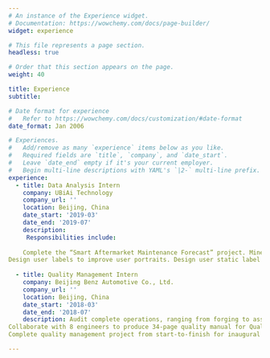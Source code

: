 ```yaml
---
# An instance of the Experience widget.
# Documentation: https://wowchemy.com/docs/page-builder/
widget: experience

# This file represents a page section.
headless: true

# Order that this section appears on the page.
weight: 40

title: Experience
subtitle:

# Date format for experience
#   Refer to https://wowchemy.com/docs/customization/#date-format
date_format: Jan 2006

# Experiences.
#   Add/remove as many `experience` items below as you like.
#   Required fields are `title`, `company`, and `date_start`.
#   Leave `date_end` empty if it's your current employer.
#   Begin multi-line descriptions with YAML's `|2-` multi-line prefix.
experience:
  - title: Data Analysis Intern
    company: UBiAi Technology
    company_url: ''
    location: Beijing, China
    date_start: '2019-03'
    date_end: '2019-07'
    description: 
     Responsibilities include:
     
    Complete the “Smart Aftermarket Maintenance Forecast” project. Mine user needs, design product prototypes; score and weight daily weather conditions in cities across the country; use Arima models to predict driving mileage of owners; use python to access the database to retrieves the data and realize the automatic operation
Design user labels to improve user portraits. Design user static label more than 300 items, accurately determine the user characteristics of each owner; combined with the driving behavior of the owner, use K-Means cluster analysis to design the driving behavior label
        
  - title: Quality Management Intern
    company: Beijing Benz Automotive Co., Ltd.
    company_url: ''
    location: Beijing, China
    date_start: '2018-03'
    date_end: '2018-07'
    description: Audit complete operations, ranging from forging to assembly for entire manufacturing process
Collaborate with 8 engineers to produce 34-page quality manual for Quality Management Department
Complete quality management project from start-to-finish for inaugural model of Mercedes "GLC-L" for Chinese market

---
```

